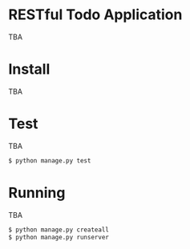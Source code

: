 RESTful Todo Application
=========================
TBA

Install
========
TBA

Test
=====
TBA
```bash
$ python manage.py test
```

Running
========
TBA
```bash
$ python manage.py createall
$ python manage.py runserver
```

